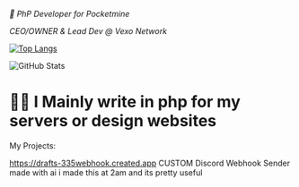 *🐘 PhP Developer for Pocketmine*

*CEO/OWNER & Lead Dev @ Vexo Network*

[![Top Langs](https://github-readme-stats.vercel.app/api/top-langs/?username=phrqndydevs)](https://github.com/phrqndydevs/github-readme-stats)

![GitHub Stats](https://github-readme-stats.vercel.app/api?username=phrqndydevs&show_icons=true)



# 🧑‍💻 I Mainly write in php for my servers or design websites


My Projects:

https://drafts-335webhook.created.app
CUSTOM Discord Webhook Sender made with ai 
i made this at 2am and its pretty useful 
